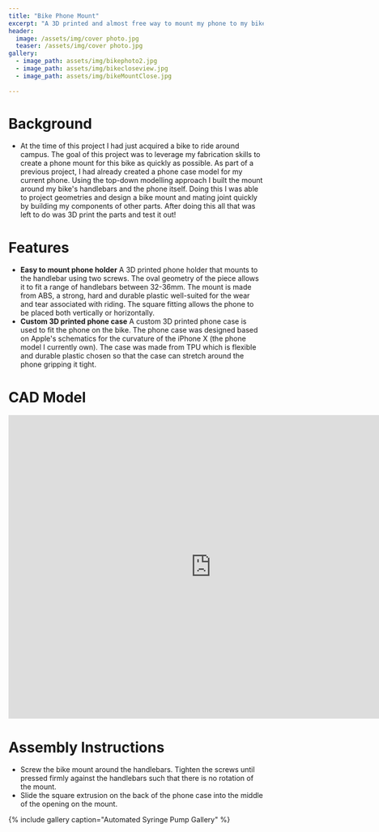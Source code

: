 ```yaml
---
title: "Bike Phone Mount"
excerpt: "A 3D printed and almost free way to mount my phone to my bike."
header:
  image: /assets/img/cover photo.jpg
  teaser: /assets/img/cover photo.jpg
gallery:
  - image_path: assets/img/bikephoto2.jpg
  - image_path: assets/img/bikecloseview.jpg
  - image_path: assets/img/bikeMountClose.jpg
   
---
```

# Background

*  At the time of this project I had just acquired a bike to ride around campus. The goal of this project was to leverage my fabrication skills to create a phone mount for this bike as quickly as possible. As part of a previous project, I had already created a phone case model for my current phone. Using the top-down modelling approach I built the mount around my bike's handlebars and the phone itself. Doing this I was able to project geometries and design a bike mount and mating joint quickly by building my components of other parts. After doing this all that was left to do was 3D print the parts and test it out! 

# Features

* **Easy to mount phone holder** A 3D printed phone holder that mounts to the handlebar using two screws. The oval geometry of the piece allows it to fit a range of handlebars between 32-36mm. The mount is made from ABS, a strong, hard and durable plastic well-suited for the wear and tear associated with riding. The square fitting allows the phone to be placed both vertically or horizontally.  
* **Custom 3D printed phone case** A custom 3D printed phone case is used to fit the phone on the bike. The phone case was designed based on Apple's schematics for the curvature of the iPhone X (the phone model I currently own). The case was made from TPU which is flexible and durable plastic chosen so that the case can stretch around the phone gripping it tight.  


# CAD Model
<iframe src="https://vanderbilt643.autodesk360.com/shares/public/SH35dfcQT936092f0e4320bbce97815dc8f2?mode=embed" width="800" height="600" allowfullscreen="true" webkitallowfullscreen="true" mozallowfullscreen="true"  frameborder="0"></iframe>

# Assembly Instructions 

* Screw the bike mount around the handlebars. Tighten the screws until pressed firmly against the handlebars such that there is no rotation of the mount.  
* Slide the square extrusion on the back of the phone case into the middle of the opening on the mount.  




{% include gallery caption="Automated Syringe Pump Gallery" %}
